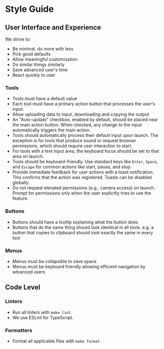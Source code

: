 # Style Guide

## User Interface and Experience

We strive to:
* Be minimal, do more with less
* Pick good defaults
* Allow meaningful customization
* Do similar things similarly
* Save advanced user's time
* React quickly to user

### Tools

* Tools must have a default value
* Each tool must have a primary action button that processes the user's input.
* Allow uploading data to input, downloading and copying the output
* An "Auto-update" checkbox, enabled by default, should be placed near the main action button. When checked, any change to the input automatically triggers the main action.
* Tools should automatically process their default input upon launch. The exception is for tools that produce sound or request browser permissions, which should require user interaction to start.
* For tools with a text input area, the keyboard focus should be set to that area on launch.
* Tools should be keyboard-friendly. Use standard keys like `Enter`, `Space`, and `Escape` for common actions like start, pause, and stop.
* Provide immediate feedback for user actions with a toast notification. This confirms that the action was registered. Toasts can be disabled globally.
* Do not request elevated permissions (e.g., camera access) on launch. Prompt for permissions only when the user explicitly tries to use the feature.

### Buttons

* Buttons should have a tooltip explaining what the button does
* Buttons that do the same thing should look identical in all tools. e.g. a button that copies to clipboard should look exactly the same in every tool

### Menus

* Menus must be collapsible to save space
* Menus must be keyboard friendly allowing efficient navigation by advanced users

## Code Level

### Linters

*   Run all linters with `make lint`.
*   We use ESLint for TypeScript.

### Formatters

*   Format all applicable files with `make format`.

